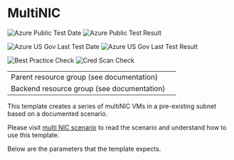 # MultiNIC

![Azure Public Test Date](https://azurequickstartsservice.blob.core.windows.net/badges/IaaS-Story/11-MultiNIC/PublicLastTestDate.svg)
![Azure Public Test Result](https://azurequickstartsservice.blob.core.windows.net/badges/IaaS-Story/11-MultiNIC/PublicDeployment.svg)

![Azure US Gov Last Test Date](https://azurequickstartsservice.blob.core.windows.net/badges/IaaS-Story/11-MultiNIC/FairfaxLastTestDate.svg)
![Azure US Gov Last Test Result](https://azurequickstartsservice.blob.core.windows.net/badges/IaaS-Story/11-MultiNIC/FairfaxDeployment.svg)

![Best Practice Check](https://azurequickstartsservice.blob.core.windows.net/badges/IaaS-Story/11-MultiNIC/BestPracticeResult.svg)
![Cred Scan Check](https://azurequickstartsservice.blob.core.windows.net/badges/IaaS-Story/11-MultiNIC/CredScanResult.svg)

<table><tr><td>Parent resource group (see documentation)</td>
<td>
<a href="https://portal.azure.com/#create/Microsoft.Template/uri/https%3A%2F%2Fraw.githubusercontent.com%2FAzure%2Fazure-quickstart-templates%2Fmaster%2FIaaS-Story%2F11-MultiNIC%2Fprerequisites.json" target="_blank">
<a href="http://armviz.io/#/?load=https%3A%2F%2Fraw.githubusercontent.com%2FAzure%2Fazure-quickstart-templates%2Fmaster%2FIaaS-Story%2F11-MultiNIC%2Fprerequisites.json" target="_blank">
</td></tr>
<tr><td>Backend resource group (see documentation)</td>
<td>
<a href="https://portal.azure.com/#create/Microsoft.Template/uri/https%3A%2F%2Fraw.githubusercontent.com%2FAzure%2Fazure-quickstart-templates%2Fmaster%2FIaaS-Story%2F11-MultiNIC%2Fazuredeploy.json" target="_blank">
<a href="http://armviz.io/#/?load=https%3A%2F%2Fraw.githubusercontent.com%2FAzure%2Fazure-quickstart-templates%2Fmaster%2FIaaS-Story%2F11-MultiNIC%2Fazuredeploy.json" target="_blank">
</td></tr></table>

This template creates a series of multiNIC VMs in a pre-existing subnet based on a documented scenario.

Please visit [multi NIC scenario](https://azure.microsoft.com/documentation/articles/virtual-network-deploy-multinic-arm-template/) to read the scenario and understand how to use this template.

Below are the parameters that the template expects.

